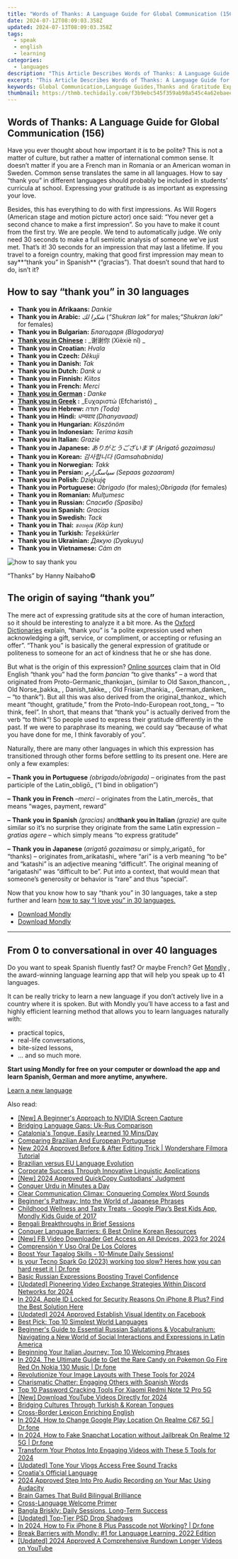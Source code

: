 ```yaml
---
title: "Words of Thanks: A Language Guide for Global Communication (156)"
date: 2024-07-12T08:09:03.358Z
updated: 2024-07-13T08:09:03.358Z
tags:
  - speak
  - english
  - learning
categories:
  - languages
description: "This Article Describes Words of Thanks: A Language Guide for Global Communication (156)"
excerpt: "This Article Describes Words of Thanks: A Language Guide for Global Communication (156)"
keywords: Global Communication,Language Guides,Thanks and Gratitude Expressions,Cross-Cultural Communication,Communication Tips,Language Learning Strategies,International Language Guide
thumbnail: https://thmb.techidaily.com/f3b9ebc545f359ab98a545c4a62ebaee9fb8e9ec48b8af506bc5428bdf5f9d0e.jpg
---
```


## Words of Thanks: A Language Guide for Global Communication (156)

 Have you ever thought about how important it is to be polite? This is not a matter of culture, but rather a matter of international common sense. It doesn’t matter if you are a French man in Romania or an American woman in Sweden. Common sense translates the same in all languages. How to say “thank you” in different languages should probably be included in students’ curricula at school. Expressing your gratitude is as important as expressing your love.

 Besides, this has everything to do with first impressions. As Will Rogers (American stage and motion picture actor) once said: “You never get a second chance to make a first impression”. So you have to make it count from the first try. We are people. We tend to automatically judge. We only need 30 seconds to make a full semiotic analysis of someone we’ve just met. That’s it! 30 seconds for an impression that may last a lifetime. If you travel to a foreign country, making that good first impression may mean to say**“thank you” in Spanish** (“gracias”). That doesn’t sound that hard to do, isn’t it?

## How to say “thank you” in 30 languages

* **Thank you in Afrikaans:** _Dankie_
* **Thank you in Arabic:** _شكرا لك_ (_“Shukran lak”_ for males;_“Shukran laki”_ for females)
* **Thank you in Bulgarian:** _Благодаря (Blagodarya)_
* **[Thank you in Chinese](https://shop.mondly.com/affiliate.php?ACCOUNT=ATISTUDI&AFFILIATE=108875&PATH=https://www.mondly.com?AFFILIATE=108875) :** _谢谢你 (Xièxiè nǐ) _
* **Thank you in Croatian:** _Hvala_
* **Thank you in Czech:** _Děkuji_
* **Thank you in Danish:** _Tak_
* **Thank you in Dutch:** _Dank u_
* **Thank you in Finnish:** _Kiitos_
* **Thank you in French:** _Merci_
* **[Thank you in German](https://shop.mondly.com/affiliate.php?ACCOUNT=ATISTUDI&AFFILIATE=108875&PATH=https://www.mondly.com?AFFILIATE=108875) :** _Danke_
* **[Thank you in Greek](https://shop.mondly.com/affiliate.php?ACCOUNT=ATISTUDI&AFFILIATE=108875&PATH=https://www.mondly.com?AFFILIATE=108875) :** _Ευχαριστώ (Efcharistó) _
* **Thank you in Hebrew:** _תודה (Toda)_
* **Thank you in Hindi:** _धन्यवाद (Dhanyavaad)_
* **Thank you in Hungarian:** _Köszönöm_
* **Thank you in Indonesian:** _Terima kasih_
* **Thank you in Italian:** _Grazie_
* **Thank you in Japanese:** _ありがとうございます (Arigatō gozaimasu)_
* **Thank you in Korean:** _감사합니다 (Gamsahabnida)_
* **Thank you in Norwegian:** _Takk_
* **Thank you in Persian:** _سپاسگزارم (Sepaas gozaaram)_
* **Thank you in Polish:** _Dziękuję_
* **Thank you in Portuguese:** _Obrigado_ (for males);_Obrigada_ (for females)
* **Thank you in Romanian:** _Mulţumesc_
* **Thank you in Russian:** _Спасибо (Spasibo)_
* **Thank you in Spanish:** _Gracias_
* **Thank you in Swedish:** _Tack_
* **Thank you in Thai:** _ขอบคุณ (Kòp kun)_
* **Thank you in Turkish:** _Teşekkürler_
* **Thank you in Ukrainian:** _Дякую (Dyakuyu)_
* **Thank you in Vietnamese:** _Cảm ơn_

![how to say thank you](https://edge.mondly.com/blog/wp-content/uploads/2018/11/how-to-say-thank-you.jpg "How To Say Thank You In 30 Different Languages 2")

 “Thanks” by Hanny Naibaho©

## The origin of saying “thank you”

 The mere act of expressing gratitude sits at the core of human interaction, so it should be interesting to analyze it a bit more. As the [Oxford Dictionaries](https://en.oxforddictionaries.com/definition/thank%5Fyou) explain, “thank you” is “a polite expression used when acknowledging a gift, service, or compliment, or accepting or refusing an offer”. “Thank you” is basically the general expression of gratitude or politeness to someone for an act of kindness that he or she has done.

 But what is the origin of this expression? [Online sources](https://www.dictionary.com/browse/thank--you)  claim that in Old English “thank you” had the form _þancian_ “to give thanks” – a word that originated from Proto-Germanic_thankojan_ (similar to Old Saxon_thancon_ , Old Norse_þakka_ , Danish_takke_ , Old Frisian_thankia_ , German_danken_ – “to thank”). But all this was also derived from the original_thankoz_ which meant “thought, gratitude,” from the Proto-Indo-European root_tong_ – “to think, feel”. In short, that means that “thank you” is actually derived from the verb “to think”! So people used to express their gratitude differently in the past. If we were to paraphrase its meaning, we could say “because of what you have done for me, I think favorably of you”.

 Naturally, there are many other languages in which this expression has transitioned through other forms before settling to its present one. Here are only a few examples:

**–** **Thank you in Portuguese** _(obrigado/obrigada)_ – originates from the past participle of the Latin_obligō_ (“I bind in obligation”)

**–** **Thank you in French** –_merci_ – originates from the Latin_mercēs_ that means “wages, payment, reward”

**–** **Thank you in Spanish** _(gracias)_ and**thank you in Italian** _(grazie)_ are quite similar so it’s no surprise they originate from the same Latin expression –_gratias agere_ – which simply means “to express gratitude”

**–** **Thank you in Japanese** (_arigatō gozaimasu_ or simply_arigatō_ for “thanks) – originates from_arikatashi_ where “ari” is a verb meaning “to be” and “katashi” is an adjective meaning “difficult”. The original meaning of “arigatashi” was “difficult to be”. Put into a context, that would mean that someone’s generosity or behavior is “rare” and thus “special”.

 Now that you know how to say “thank you” in 30 languages, take a step further and learn [how to say “I love you” in 30 languages.](https://shop.mondly.com/affiliate.php?ACCOUNT=ATISTUDI&AFFILIATE=108875&PATH=https://www.mondly.com?AFFILIATE=108875)

* [Download Mondly](https://www.facebook.com/sharer/sharer.php?u=https%3A%2F%2Fwww.mondly.com%2Fblog%2Fhow-to-say-thank-you-in-30-different-languages%2F&t=How+to+Say+Thank+You+in+30+Different+Languages "Share on Facebook")
* [Download Mondly](https://shop.mondly.com/affiliate.php?ACCOUNT=ATISTUDI&AFFILIATE=108875&PATH=https://www.mondly.com?AFFILIATE=108875)

---

## From 0 to conversational in over 40 languages

 Do you want to speak Spanish fluently fast? Or maybe French? Get [Mondly](https://app.adjust.io/5ixfg4k?campaign=blog-post-id-6274&fallback=https%3A%2F%2Fapp.mondly.com?avangate%5Fsrc=blog-post-id-6274&redirect%5Fandroid=https%3A%2F%2Fplay.google.com%2Fstore%2Fapps%2Fdetails%3Fid%3Dcom.atistudios.mondly.languages&redirect%5Fios=https%3A%2F%2Fitunes.apple.com%2Fapp%2Fid987873536&redirect%5Fmacos=https%3A%2F%2Fapp.mondly.com?avangate%5Fsrc=blog-post-id-6274) , the award-winning language learning app that will help you speak up to 41 languages.

 It can be really tricky to learn a new language if you don’t actively live in a country where it is spoken. But with Mondly you’ll have access to a fast and highly efficient learning method that allows you to learn languages naturally with:

* practical topics,
* real-life conversations,
* bite-sized lessons,
* … and so much more.

 **Start using Mondly for free on your computer or download the app and learn Spanish, German and more anytime, anywhere.**

[Learn a new language](https://adjt.mondly.com/5ixfg4k?campaign=blog-post-id-2413&fallback=https%3A%2F%2Fapp.mondly.com%3Futm%5Fmedium%3Dblog%5Fblog-post-id-2413%26utm%5Fsource%3Dblog-post-id-2413&redirect%5Fmacos=https%3A%2F%2Fapp.mondly.com%3Futm%5Fmedium%3Dblog%5Fblog-post-id-2413%26utm%5Fsource%3Dblog-post-id-2413&redirect%5Fandroid=https%3A%2F%2Fplay.google.com%2Fstore%2Fapps%2Fdetails%3Fid%3Dcom.atistudios.mondly.languages%3Futm%5Fmedium%3Dblog%5Fblog-post-id-2413%26utm%5Fsource%3Dblog-post-id-2413&redirect%5Fios=https%3A%2F%2Fapps.apple.com%2Fapp%2Fapple-store%2Fid987873536%3Fpt%3D78954800%26ct%3Dblog-post-id-2413%26mt%3D8 "Learn a new language")

<ins class="adsbygoogle"
     style="display:block"
     data-ad-format="autorelaxed"
     data-ad-client="ca-pub-7571918770474297"
     data-ad-slot="1223367746"></ins>



<ins class="adsbygoogle"
     style="display:block"
     data-ad-client="ca-pub-7571918770474297"
     data-ad-slot="8358498916"
     data-ad-format="auto"
     data-full-width-responsive="true"></ins>



<span class="atpl-alsoreadstyle">Also read:</span>
<div><ul>
<li><a href="https://digital-screen-recording.techidaily.com/new-a-beginners-approach-to-nvidia-screen-capture/"><u>[New] A Beginner's Approach to NVIDIA Screen Capture</u></a></li>
<li><a href="https://mondly-stories.techidaily.com/bridging-language-gaps-uk-rus-comparison/"><u>Bridging Language Gaps: Uk-Rus Comparison</u></a></li>
<li><a href="https://mondly-stories.techidaily.com/catalonias-tongue-easily-learned-10-minsday/"><u>Catalonia's Tongue, Easily Learned 10 Mins/Day</u></a></li>
<li><a href="https://mondly-stories.techidaily.com/comparing-brazilian-and-european-portuguese/"><u>Comparing Brazilian And European Portuguese</u></a></li>
<li><a href="https://ai-video-editing.techidaily.com/new-2024-approved-before-and-after-editing-trick-wondershare-filmora-tutorial/"><u>New 2024 Approved Before & After Editing Trick | Wondershare Filmora Tutorial</u></a></li>
<li><a href="https://mondly-stories.techidaily.com/brazilian-versus-eu-language-evolution/"><u>Brazilian versus EU Language Evolution</u></a></li>
<li><a href="https://mondly-stories.techidaily.com/corporate-success-through-innovative-linguistic-applications/"><u>Corporate Success Through Innovative Linguistic Applications</u></a></li>
<li><a href="https://remote-screen-capture.techidaily.com/new-2024-approved-quickcopy-custodians-judgment/"><u>[New] 2024 Approved  QuickCopy Custodians' Judgment</u></a></li>
<li><a href="https://mondly-stories.techidaily.com/conquer-urdu-in-minutes-a-day/"><u>Conquer Urdu in Minutes a Day</u></a></li>
<li><a href="https://mondly-stories.techidaily.com/clear-communication-climax-conquering-complex-word-sounds/"><u>Clear Communication Climax: Conquering Complex Word Sounds</u></a></li>
<li><a href="https://mondly-stories.techidaily.com/beginners-pathway-into-the-world-of-japanese-phrases/"><u>Beginner's Pathway: Into the World of Japanese Phrases</u></a></li>
<li><a href="https://mondly-stories.techidaily.com/childhood-wellness-and-tasty-treats-google-plays-best-kids-app-mondly-kids-guide-of-2017/"><u>Childhood Wellness and Tasty Treats - Google Play’s Best Kids App, Mondly Kids Guide of 2017</u></a></li>
<li><a href="https://mondly-stories.techidaily.com/bengali-breakthroughs-in-brief-sessions/"><u>Bengali Breakthroughs in Brief Sessions</u></a></li>
<li><a href="https://mondly-stories.techidaily.com/conquer-language-barriers-6-best-online-korean-resources/"><u>Conquer Language Barriers: 6 Best Online Korean Resources</u></a></li>
<li><a href="https://facebook-video-recording.techidaily.com/new-fb-video-downloader-get-access-on-all-devices-2023-for-2024/"><u>[New] FB Video Downloader  Get Access on All Devices, 2023 for 2024</u></a></li>
<li><a href="https://mondly-stories.techidaily.com/comprension-y-uso-oral-de-los-colores/"><u>Comprensión Y Uso Oral De Los Colores</u></a></li>
<li><a href="https://mondly-stories.techidaily.com/boost-your-tagalog-skills-10-minute-daily-sessions/"><u>Boost Your Tagalog Skills - 10-Minute Daily Sessions!</u></a></li>
<li><a href="https://techidaily.com/is-your-tecno-spark-go-2023-working-too-slow-heres-how-you-can-hard-reset-it-drfone-by-drfone-reset-android-reset-android/"><u>Is your Tecno Spark Go (2023) working too slow? Heres how you can hard reset it | Dr.fone</u></a></li>
<li><a href="https://mondly-stories.techidaily.com/basic-russian-expressions-boosting-travel-confidence/"><u>Basic Russian Expressions Boosting Travel Confidence</u></a></li>
<li><a href="https://discord-videos.techidaily.com/updated-pioneering-video-exchange-strategies-within-discord-networks-for-2024/"><u>[Updated] Pioneering Video Exchange Strategies Within Discord Networks for 2024</u></a></li>
<li><a href="https://apple-account.techidaily.com/in-2024-apple-id-locked-for-security-reasons-on-iphone-8-plus-find-the-best-solution-here-by-drfone-ios/"><u>In 2024, Apple ID Locked for Security Reasons On iPhone 8 Plus? Find the Best Solution Here</u></a></li>
<li><a href="https://facebook-video-recording.techidaily.com/updated-2024-approved-establish-visual-identity-on-facebook/"><u>[Updated] 2024 Approved  Establish Visual Identity on Facebook</u></a></li>
<li><a href="https://mondly-stories.techidaily.com/best-pick-top-10-simplest-world-languages/"><u>Best Pick: Top 10 Simplest World Languages</u></a></li>
<li><a href="https://mondly-stories.techidaily.com/beginners-guide-to-essential-russian-salutations-and-vocabulranium-navigating-a-new-world-of-social-interactions-and-expressions-in-latin-america/"><u>Beginner's Guide to Essential Russian Salutations & Vocabulranium: Navigating a New World of Social Interactions and Expressions in Latin America</u></a></li>
<li><a href="https://mondly-stories.techidaily.com/beginning-your-italian-journey-top-10-welcoming-phrases/"><u>Beginning Your Italian Journey: Top 10 Welcoming Phrases</u></a></li>
<li><a href="https://android-pokemon-go.techidaily.com/in-2024-the-ultimate-guide-to-get-the-rare-candy-on-pokemon-go-fire-red-on-nokia-130-music-drfone-by-drfone-virtual-android/"><u>In 2024, The Ultimate Guide to Get the Rare Candy on Pokemon Go Fire Red On Nokia 130 Music | Dr.fone</u></a></li>
<li><a href="https://extra-support.techidaily.com/revolutionize-your-image-layouts-with-these-tools-for-2024/"><u>Revolutionize Your Image Layouts with These Tools for 2024</u></a></li>
<li><a href="https://mondly-stories.techidaily.com/charismatic-chatter-engaging-others-with-spanish-words/"><u>Charismatic Chatter: Engaging Others with Spanish Words</u></a></li>
<li><a href="https://unlock-android.techidaily.com/top-10-password-cracking-tools-for-xiaomi-redmi-note-12-pro-5g-by-drfone-android/"><u>Top 10 Password Cracking Tools For Xiaomi Redmi Note 12 Pro 5G</u></a></li>
<li><a href="https://facebook-video-share.techidaily.com/new-download-youtube-videos-directly-for-2024/"><u>[New] Download YouTube Videos Directly for 2024</u></a></li>
<li><a href="https://mondly-stories.techidaily.com/bridging-cultures-through-turkish-and-korean-tongues/"><u>Bridging Cultures Through Turkish & Korean Tongues</u></a></li>
<li><a href="https://mondly-stories.techidaily.com/cross-border-lexicon-enriching-english/"><u>Cross-Border Lexicon Enriching English</u></a></li>
<li><a href="https://review-topics.techidaily.com/in-2024-how-to-change-google-play-location-on-realme-c67-5g-drfone-by-drfone-virtual-android/"><u>In 2024, How to Change Google Play Location On Realme C67 5G | Dr.fone</u></a></li>
<li><a href="https://location-social.techidaily.com/in-2024-how-to-fake-snapchat-location-without-jailbreak-on-realme-12-5g-drfone-by-drfone-virtual-android/"><u>In 2024, How to Fake Snapchat Location without Jailbreak On Realme 12 5G | Dr.fone</u></a></li>
<li><a href="https://video-creation-software.techidaily.com/transform-your-photos-into-engaging-videos-with-these-5-tools-for-2024/"><u>Transform Your Photos Into Engaging Videos with These 5 Tools for 2024</u></a></li>
<li><a href="https://facebook-video-share.techidaily.com/updated-tone-your-vlogs-access-free-sound-tracks/"><u>[Updated] Tone Your Vlogs  Access Free Sound Tracks</u></a></li>
<li><a href="https://mondly-stories.techidaily.com/croatias-official-language/"><u>Croatia's Official Language</u></a></li>
<li><a href="https://remote-screen-capture.techidaily.com/2024-approved-step-into-pro-audio-recording-on-your-mac-using-audacity/"><u>2024 Approved  Step Into Pro Audio Recording on Your Mac Using Audacity</u></a></li>
<li><a href="https://mondly-stories.techidaily.com/brain-games-that-build-bilingual-brilliance/"><u>Brain Games That Build Bilingual Brilliance</u></a></li>
<li><a href="https://mondly-stories.techidaily.com/cross-language-welcome-primer/"><u>Cross-Language Welcome Primer</u></a></li>
<li><a href="https://mondly-stories.techidaily.com/bangla-briskly-daily-sessions-long-term-success/"><u>Bangla Briskly: Daily Sessions, Long-Term Success</u></a></li>
<li><a href="https://some-approaches.techidaily.com/updated-top-tier-psd-drop-shadows/"><u>[Updated] Top-Tier PSD Drop Shadows</u></a></li>
<li><a href="https://iphone-unlock.techidaily.com/in-2024-how-to-fix-iphone-8-plus-passcode-not-working-drfone-by-drfone-ios/"><u>In 2024, How to Fix iPhone 8 Plus Passcode not Working? | Dr.fone</u></a></li>
<li><a href="https://mondly-stories.techidaily.com/break-barriers-with-mondly-1-for-language-learning-2022-edition/"><u>Break Barriers with Mondly: #1 for Language Learning, 2022 Edition</u></a></li>
<li><a href="https://facebook-video-share.techidaily.com/updated-2024-approved-a-comprehensive-rundown-longer-videos-on-youtube/"><u>[Updated] 2024 Approved  A Comprehensive Rundown  Longer Videos on YouTube</u></a></li>
</ul></div>

